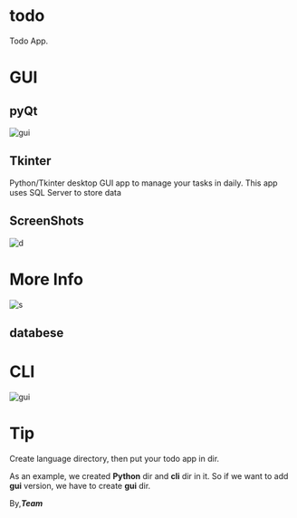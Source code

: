 # todo

Todo App.

# GUI
## pyQt
![gui](https://s19.picofile.com/file/8431961318/Screenshot_20210427_043502.png)
## Tkinter
Python/Tkinter desktop GUI app to manage your tasks in daily. This app uses SQL Server to store data 

## ScreenShots
![d](https://raw.githubusercontent.com/DistroTEAM/todo/master/img/Tkinter.jpg)
# More Info
![s](https://raw.githubusercontent.com/DistroTEAM/todo/master/img/Tkinter.gif)

## databese

# CLI
![gui](https://s19.picofile.com/file/8431961368/Screenshot_20210427_044722.png)

# Tip

Create language directory, then put your todo app in dir.

As an example, we created **Python** dir and **cli** dir in it. So if we want to add **gui** version, we have to create **gui** dir.

By,***Team***
